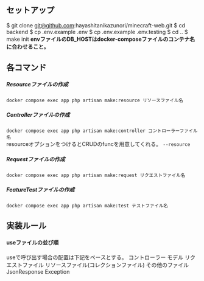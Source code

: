 ## セットアップ

$ git clone git@github.com:hayashitanikazunori/minecraft-web.git
$ cd backend
$ cp .env.example .env
$ cp .env.example .env.testing
$ cd ..
$ make init
**envファイルのDB_HOSTはdocker-composeファイルのコンテナ名に合わせること。**

## 各コマンド
##### Resourceファイルの作成
`docker compose exec app php artisan make:resource リソースファイル名`  

##### Controllerファイルの作成
`docker compose exec app php artisan make:controller コントローラーファイル名`  
resourceオプションをつけるとCRUDのfuncを用意してくれる。
`--resource`

##### Requestファイルの作成
`docker compose exec app php artisan make:request リクエストファイル名`  

##### FeatureTestファイルの作成
`docker compose exec app php artisan make:test テストファイル名`  

## 実装ルール
#### useファイルの並び順
useで呼び出す場合の配置は下記をベースとする。
コントローラー
モデル
リクエストファイル
リソースファイル(コレクションファイル)
その他のファイル
JsonResponse
Exception
